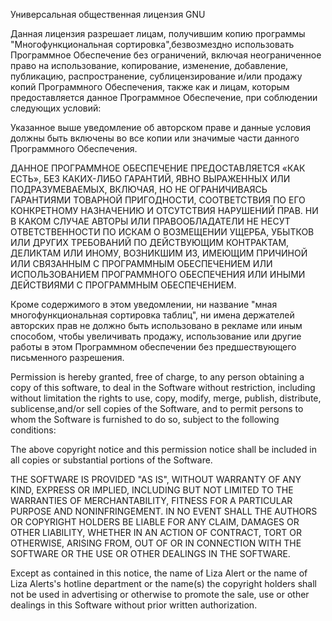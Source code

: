 
Универсальная общественная лицензия GNU

Данная лицензия разрешает лицам, получившим копию программы 
"Многофункциональная сортировка",безвозмездно 
использовать Программное Обеспечение без ограничений, включая
неограниченное право на использование, копирование, изменение, добавление,
публикацию, распространение, сублицензирование и/или продажу копий
Программного Обеспечения, также как и лицам, которым предоставляется данное
Программное Обеспечение, при соблюдении следующих условий:


Указанное выше уведомление об авторском праве и данные условия должны быть
включены во все копии или значимые части данного Программного Обеспечения.


ДАННОЕ ПРОГРАММНОЕ ОБЕСПЕЧЕНИЕ ПРЕДОСТАВЛЯЕТСЯ «КАК ЕСТЬ», БЕЗ КАКИХ-ЛИБО
ГАРАНТИЙ, ЯВНО ВЫРАЖЕННЫХ ИЛИ ПОДРАЗУМЕВАЕМЫХ, ВКЛЮЧАЯ, НО НЕ
ОГРАНИЧИВАЯСЬ ГАРАНТИЯМИ ТОВАРНОЙ ПРИГОДНОСТИ, СООТВЕТСТВИЯ ПО ЕГО
КОНКРЕТНОМУ НАЗНАЧЕНИЮ И ОТСУТСТВИЯ НАРУШЕНИЙ ПРАВ. НИ В КАКОМ СЛУЧАЕ
АВТОРЫ ИЛИ ПРАВООБЛАДАТЕЛИ НЕ НЕСУТ ОТВЕТСТВЕННОСТИ ПО ИСКАМ О ВОЗМЕЩЕНИИ
УЩЕРБА, УБЫТКОВ ИЛИ ДРУГИХ ТРЕБОВАНИЙ ПО ДЕЙСТВУЮЩИМ КОНТРАКТАМ, ДЕЛИКТАМ
ИЛИ ИНОМУ, ВОЗНИКШИМ ИЗ, ИМЕЮЩИМ ПРИЧИНОЙ ИЛИ СВЯЗАННЫМ С ПРОГРАММНЫМ
ОБЕСПЕЧЕНИЕМ ИЛИ ИСПОЛЬЗОВАНИЕМ ПРОГРАММНОГО ОБЕСПЕЧЕНИЯ ИЛИ ИНЫМИ
ДЕЙСТВИЯМИ С ПРОГРАММНЫМ ОБЕСПЕЧЕНИЕМ.


Кроме содержимого в этом уведомлении, ни название "мная многофункциональная
сортировка таблиц", ни имена держателей авторских прав не должно быть
использовано в рекламе или иным способом, чтобы увеличивать продажу,
использование или другие работы в этом Программном обеспечении без
предшествующего письменного разрешения.


Permission is hereby granted, free of charge, to any person obtaining 
a copy of this software, to deal in the Software without restriction, 
including without limitation the rights to use, copy, modify, merge,
publish, distribute, sublicense,and/or sell copies of the Software, 
and to permit persons to whom the Software is furnished to do so, 
subject to the following conditions:


The above copyright notice and this permission notice shall be included in
all copies or substantial portions of the Software.

THE SOFTWARE IS PROVIDED "AS IS", WITHOUT WARRANTY OF ANY KIND, EXPRESS OR
IMPLIED, INCLUDING BUT NOT LIMITED TO THE WARRANTIES OF MERCHANTABILITY,
FITNESS FOR A PARTICULAR PURPOSE AND NONINFRINGEMENT. IN NO EVENT SHALL
THE AUTHORS OR COPYRIGHT HOLDERS BE LIABLE FOR ANY CLAIM, DAMAGES OR OTHER
LIABILITY, WHETHER IN AN ACTION OF CONTRACT, TORT OR OTHERWISE, ARISING
FROM, OUT OF OR IN CONNECTION WITH THE SOFTWARE OR THE USE OR OTHER
DEALINGS IN THE SOFTWARE.

Except as contained in this notice, the name of Liza Alert or the name of
Liza Alerts's hotline department or the name(s) the copyright holders
shall not be used in advertising or otherwise to promote the sale, use or
other dealings in this Software without prior written authorization.
